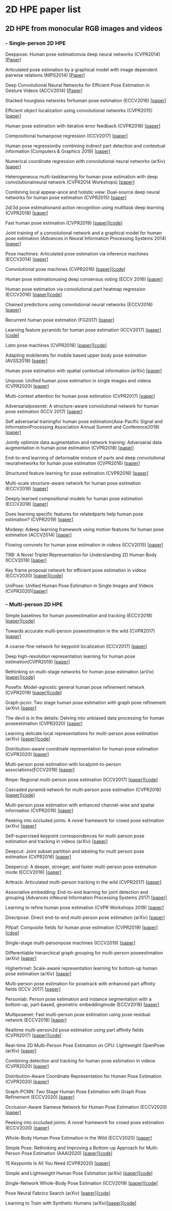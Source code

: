 # 2D HPE paper list
## 2D HPE from monocular RGB images and videos
### - Single-person 2D HPE
Deeppose: Human pose estimationvia deep neural networks (CVPR2014) [[Paper](https://arxiv.org/pdf/1312.4659.pdf)]

Articulated pose estimation by a graphical model with image dependent pairwise relations (NIPS2014) [[Paper](https://papers.nips.cc/paper/2014/file/8b6dd7db9af49e67306feb59a8bdc52c-Paper.pdf)]

Deep Convolutional Neural Networks for Efficient Pose Estimation in Gesture Videos (ACCV2014) [[Paper](https://www.robots.ox.ac.uk/~vgg/publications/2014/Pfister14a/pfister14a.pdf)]

Stacked hourglass networks forhuman pose estimation (ECCV2016) [[paper](https://arxiv.org/pdf/1603.06937.pdf)]

Efficient object localization using convolutional networks (CVPR2015) [[paper](https://arxiv.org/pdf/1411.4280.pdf)]

Human pose estimation with iterative error feedback (CVPR2016) [[paper](https://arxiv.org/pdf/1507.06550.pdf)]

Compositional humanpose regression (ICCV2017) [[paper](https://arxiv.org/pdf/1704.00159.pdf)]

Human pose regressionby combining indirect part detection and contextual information (Computers & Graphics 2019) [[paper](https://arxiv.org/pdf/1710.02322.pdf)]

Numerical coordinate regression with convolutional neural networks (arXiv) [[paper](https://arxiv.org/pdf/1801.07372.pdf)]

Heterogeneous multi-tasklearning for human pose estimation with deep convolutionalneural network (CVPR2014 Workshops) [[paper](https://arxiv.org/pdf/1406.3474.pdf)]

Combining local appear-ance and holistic view: Dual-source deep neural networks for human pose estimation (CVPR2015) [[paper](https://arxiv.org/pdf/1504.07159.pdf)]

2d/3d pose estimationand action recognition using multitask deep learning (CVPR2018) [[paper](https://arxiv.org/pdf/1802.09232.pdf)]

Fast human pose estimation (CVPR2019) [[paper](https://arxiv.org/pdf/1811.05419.pdf)][[code](https://github.com/ilovepose/fast-human-pose-estimation.pytorch)]

Joint training of a convolutional network and a graphical model for human pose estimation (Advances in Neural Information Processing Systems 2014) [[paper](https://arxiv.org/pdf/1406.2984.pdf)]

Pose machines: Articulated pose estimation via inference machines (ECCV2014) [[paper](https://link.springer.com/content/pdf/10.1007/978-3-319-10605-2_3.pdf)]

Convolutional pose machines (CVPR2016) [[paper](https://arxiv.org/pdf/1602.00134.pdf)][[code](https://github.com/CMU-Perceptual-Computing-Lab/convolutional-pose-machines-release)]

Human pose estimationusing deep consensus voting (ECCV 2016) [[paper](https://arxiv.org/pdf/1603.08212.pdf)]

Human pose estimation via convolutional part heatmap regression (ECCV2016) [[paper](https://arxiv.org/pdf/1609.01743.pdf)][[code](https://github.com/1adrianb/human-pose-estimation)]

Chained predictions using convolutional neural networks (ECCV2016) [[paper](https://arxiv.org/pdf/1605.02346.pdf)]

Recurrent human pose estimation (FG2017) [[paper](https://arxiv.org/pdf/1605.02914.pdf)]

Learning feature pyramids for human pose estimation (ICCV2017) [[paper](https://arxiv.org/pdf/1708.01101.pdf)][[code](https://github.com/bearpaw/PyraNet)]

Lstm pose machines (CVPR2018) [[paper](https://arxiv.org/pdf/1712.06316.pdf)][[code](https://github.com/lawy623/LSTM_Pose_Machines)]

Adapting mobilenets for mobile based upper body pose estimation (AVSS2018) [[paper](https://research.edgehill.ac.uk/ws/files/20126254/adapting-mobilenets-debnath.pdf)]

Human pose estimation with spatial contextual information (arXiv) [[paper](https://arxiv.org/pdf/1901.01760.pdf)]

Unipose: Unified human pose estimation in single images and videos (CVPR2020) [[paper](https://arxiv.org/pdf/2001.08095.pdf)]

Multi-context attention for human pose estimation (CVPR2017) [[paper](https://arxiv.org/pdf/1702.07432.pdf)]

Adversarialposenet: A structure-aware convolutional network for human pose estimation (ICCV 2017) [[paper](https://arxiv.org/pdf/1705.00389.pdf)]

Self adversarial trainingfor human pose estimation(Asia-Pacific Signal and InformationProcessing Association Annual Summit and Conference2018) [[paper](https://arxiv.org/pdf/1707.02439.pdf)]

Jointly optimize data augmentation and network training: Adversarial data augmentation in human pose estimation (CVPR2018) [[paper](https://arxiv.org/pdf/1805.09707.pdf)]

End-to-end learning of deformable mixture of parts and deep convolutional neuralnetworks for human pose estimation (CVPR2016) [[paper](https://openaccess.thecvf.com/content_cvpr_2016/papers/Yang_End-To-End_Learning_of_CVPR_2016_paper.pdf)]

Structured feature learning for pose estimation (CVPR2016) [[paper](https://openaccess.thecvf.com/content_cvpr_2016/papers/Chu_Structured_Feature_Learning_CVPR_2016_paper.pdf)]

Multi-scale structure-aware network for human pose estimation (ECCV2018) [[paper](https://arxiv.org/pdf/1803.09894.pdf)]

Deeply learned compositional models for human pose estimation (ECCV2018) [[paper](https://openaccess.thecvf.com/content_ECCV_2018/papers/Wei_Tang_Deeply_Learned_Compositional_ECCV_2018_paper.pdf)]

Does learning specific features for relatedparts help human pose estimation? (CVPR2019) [[paper](https://openaccess.thecvf.com/content_CVPR_2019/papers/Tang_Does_Learning_Specific_Features_for_Related_Parts_Help_Human_Pose_CVPR_2019_paper.pdf)]

Modeep:  Adeep learning framework using motion features for human pose estimation (ACCV2014) [[paper](https://arxiv.org/pdf/1409.7963.pdf)]

Flowing convnets for human pose estimation in videos (ICCV2015) [[paper](https://openaccess.thecvf.com/content_iccv_2015/papers/Pfister_Flowing_ConvNets_for_ICCV_2015_paper.pdf)]

TRB: A Novel Triplet Representation for Understanding 2D Human Body (ICCV2019) [[paper](https://arxiv.org/pdf/1910.11535.pdf)]

Key frame proposal network for efficient pose estimation in videos (ECCV2020) [[paper](https://arxiv.org/pdf/2007.15217.pdf)][[code](https://github.com/Yuexiaoxi10/Key-Frame-Proposal-Network-for-Efficient-Pose-Estimation-in-Videos)]

UniPose: Unified Human Pose Estimation in Single Images and Videos (CVPR2020)[[paper](https://arxiv.org/pdf/2001.08095.pdf)]

### - Multi-person 2D HPE
Simple baselines for human poseestimation and tracking (ECCV2018) [[paper](https://arxiv.org/pdf/1804.06208.pdf)][[code](https://github.com/Microsoft/human-pose-estimation.pytorch)]

Towards accurate multi-person poseestimation in the wild (CVPR2017) [[paper](https://arxiv.org/pdf/1701.01779.pdf)]

A coarse-fine network for keypoint localization (ICCV2017) [[paper](https://openaccess.thecvf.com/content_ICCV_2017/papers/Huang_A_Coarse-Fine_Network_ICCV_2017_paper.pdf)]

Deep high-resolution representation learning for human pose estimation(CVPR2019) [[paper](https://github.com/leoxiaobin/deep-high-resolution-net.pytorch)]

Rethinking on multi-stage networks for human pose estimation (arVix) [[paper](https://arxiv.org/pdf/1901.00148.pdf)][[code](https://github.com/megvii-detection/MSPN)]

Posefix: Model-agnostic general human pose refinement network (CVPR2019) [[paper](https://arxiv.org/pdf/1812.03595.pdf)][[code](https://github.com/mks0601/PoseFix_RELEASE)]

Graph-pcnn: Two stage human pose estimation with graph pose refinement (arXiv) [[paper](https://arxiv.org/pdf/2007.10599.pdf)]

The devil is in the details: Delving into unbiased data processing for human poseestimation (CVPR2020) [[paper](https://arxiv.org/pdf/1911.07524.pdf)]

Learning delicate local representations for multi-person pose estimation (arXiv) [[paper](https://arxiv.org/pdf/2003.04030.pdf)][[code](https://github.com/caiyuanhao1998/RSN)]

Distribution-aware coordinate representation for human pose estimation (CVPR2020) [[paper](https://arxiv.org/pdf/1910.06278.pdf)]

Multi-person pose estimation with localjoint-to-person associations(ECCV2016) [[paper](https://arxiv.org/pdf/1608.08526.pdf)]

Rmpe: Regional multi-person pose estimation (ICCV2017) [[paper](https://arxiv.org/pdf/1612.00137.pdf)][[code](https://github.com/MVIG-SJTU/AlphaPose)]

Cascaded pyramid network for multi-person pose estimation (CVPR2018) [[paper](https://arxiv.org/pdf/1711.07319.pdf)][[code](https://github.com/chenyilun95/tf-cpn)]

Multi-person pose estimation with enhanced channel-wise and spatial information (CVPR2019) [[paper](https://arxiv.org/pdf/1905.03466.pdf)]

Peeking into occluded joints: A novel framework for crowd pose estimation (arXiv) [[paper](https://arxiv.org/pdf/2003.10506.pdf)]

Self-supervised keypoint correspondences for multi-person pose estimation and tracking in videos (arXiv) [[paper](https://arxiv.org/pdf/2004.12652.pdf)]

Deepcut: Joint subset partition and labeling for multi person pose estimation (CVPR2016) [[paper](https://arxiv.org/pdf/1511.06645.pdf)]

Deepercut: A deeper, stronger, and faster multi-person pose estimation mode (ECCV2016) [[paper](https://arxiv.org/pdf/1605.03170.pdf)]

Arttrack: Articulated multi-person tracking in the wild (CVPR2017) [[paper](https://arxiv.org/pdf/1612.01465.pdf)]

Associative embedding: End-to-end learning for joint detection and grouping (Advances inNeural Information Processing Systems 2017) [[paper](https://arxiv.org/pdf/1611.05424.pdf)]

Learning to refine human pose estimation (CVPR Workshops 2018) [[paper](https://arxiv.org/pdf/1804.07909.pdf)]

Directpose: Direct end-to-end multi-person pose estimation (arXiv) [[paper](https://arxiv.org/pdf/1911.07451.pdf)]

Pifpaf: Composite fields for human pose estimation (CVPR2019) [[paper](https://arxiv.org/pdf/1903.06593.pdf)][[cdoe](https://github.com/vita-epfl/openpifpaf)]

Single-stage multi-personpose machines (ICCV2019) [[paper](https://arxiv.org/pdf/1908.09220.pdf)]

Differentiable hierarchical graph grouping for multi-person poseestimation (arXiv) [[paper](https://arxiv.org/pdf/2007.11864.pdf)]

Higherhrnet: Scale-aware representation learning for bottom-up human pose estimation (arXiv) [[paper](https://arxiv.org/pdf/1908.10357.pdf)]

Multi-person pose estimation for posetrack with enhanced part affinity fields (ICCV 2017) [[paper](https://posetrack.net/workshops/iccv2017/pdfs/ML_Lab.pdf)]

Personlab: Person pose estimation and instance segmentation with a bottom-up, part-based, geometric embeddingmode (ECCV2018) [[paper](https://arxiv.org/pdf/1803.08225.pdf)]

Multiposenet: Fast multi-person pose estimation using pose residual network (ECCV2018) [[paper](https://arxiv.org/pdf/1807.04067.pdf)]

Realtime multi-person2d pose estimation using part affinity fields (CVPR2017) [[paper](https://arxiv.org/pdf/1611.08050.pdf)][[code](https://github.com/ZheC/Realtime_Multi-Person_Pose_Estimation)]

Real-time 2D Multi-Person Pose Estimation on CPU: Lightweight OpenPose (arXiv) [[paper](https://arxiv.org/pdf/1811.12004.pdf)]

Combining detection and tracking for human pose estimation in videos (CVPR2020) [[paper](https://arxiv.org/pdf/2003.13743.pdf)]

Distribution-Aware Coordinate Representation for Human Pose Estimation (CVPR2020) [[paper](https://arxiv.org/pdf/1910.06278.pdf)]

Graph-PCNN: Two Stage Human Pose Estimation with Graph Pose Refinement (ECCV2020) [[paper](https://arxiv.org/pdf/2007.10599.pdf)]

Occlusion-Aware Siamese Network for Human Pose Estimation (ECCV2020) [[paper](http://www.ecva.net/papers/eccv_2020/papers_ECCV/papers/123650392.pdf)]

Peeking into occluded joints: A novel framework for crowd pose estimation (ECCV2020) [[paper](https://arxiv.org/pdf/2003.10506.pdf)]

Whole-Body Human Pose Estimation in the Wild (ECCV2020) [[paper](https://arxiv.org/pdf/2007.11858.pdf)]

Simple Pose: Rethinking and Improving a Bottom-up Approach for Multi-Person Pose Estimation (AAAI2020) [[paper](https://arxiv.org/pdf/1911.10529.pdf)][[code](https://github.com/hellojialee/Improved-Body-Parts)]

15 Keypoints Is All You Need (CVPR2020) [[paper](https://openaccess.thecvf.com/content_CVPR_2020/papers/Snower_15_Keypoints_Is_All_You_Need_CVPR_2020_paper.pdf)]

Simple and Lightweight Human Pose Estimation (arXiv) [[paper](https://arxiv.org/pdf/1911.10346.pdf)][[code](https://github.com/zhang943/lpn-pytorch)]

Single-Network Whole-Body Pose Estimation (ICCV2019) [[paper](https://arxiv.org/pdf/1909.13423.pdf)][[code](https://github.com/CMU-Perceptual-Computing-Lab/openpose_train)]

Pose Neural Fabrics Search (arXiv) [[paper](https://arxiv.org/pdf/1909.07068.pdf)][[code](https://github.com/yangsenius/PoseNFS)]

Learning to Train with Synthetic Humans (arXiv)[[paper](https://arxiv.org/pdf/1908.00967.pdf)][[code](https://github.com/DavHoffmann/LearningToTrainWithSyntheticHumans)]


